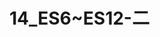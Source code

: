 # 14_ES6~ES12-二

<script setup>
import pdf from '../components/pdf.vue'
</script>

<pdf path="14_ES6~ES12-二" />

